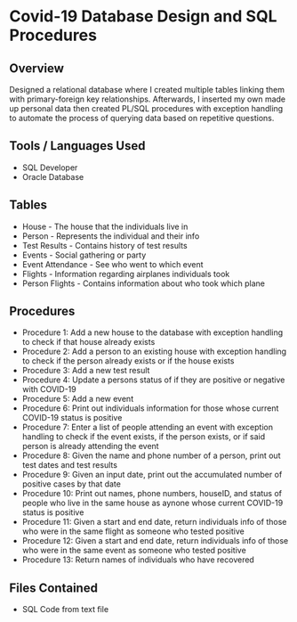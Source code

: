 # Covid-19 Database Design and SQL Procedures

## Overview
Designed a relational database where I created multiple tables linking them with primary-foreign key relationships. Afterwards, I inserted my own made up personal data then created PL/SQL procedures with exception handling to automate the process of querying data based on repetitive questions.

## Tools / Languages Used
* SQL Developer
* Oracle Database

## Tables
* House - The house that the individuals live in
* Person - Represents the individual and their info
* Test Results - Contains history of test results
* Events - Social gathering or party
* Event Attendance - See who went to which event
* Flights - Information regarding airplanes individuals took
* Person Flights - Contains information about who took which plane

## Procedures
* Procedure 1: Add a new house to the database with exception handling to check if that house already exists
* Procedure 2: Add a person to an existing house with exception handling to check if the person already exists or if the house exists
* Procedure 3: Add a new test result 
* Procedure 4: Update a persons status of if they are positive or negative with COVID-19
* Procedure 5: Add a new event
* Procedure 6: Print out individuals information for those whose current COVID-19 status is positive
* Procedure 7: Enter a list of people attending an event with exception handling to check if the event exists, if the person exists, or if said person is already attending the event
* Procedure 8: Given the name and phone number of a person, print out test dates and test results
* Procedure 9: Given an input date, print out the accumulated number of positive cases by that date
* Procedure 10: Print out names, phone numbers, houseID, and status of people who live in the same house as aynone whose current COVID-19 status is positive
* Procedure 11: Given a start and end date, return individuals info of those who were in the same flight as someone who tested positive
* Procedure 12: Given a start and end date, return individuals info of those who were in the same event as someone who tested positive
* Procedure 13: Return names of individuals who have recovered

## Files Contained
* SQL Code from text file 
